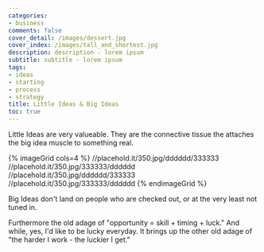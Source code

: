 ```yaml
---
categories:
- business
comments: false
cover_detail: /images/dessert.jpg
cover_index: /images/tall_and_shortest.jpg
description: description - lorem ipsum
subtitle: subtitle - lorem ipsum
tags:
- ideas
- starting
- process
- strategy
title: Little Ideas & Big Ideas
toc: true
---
```


Little Ideas are very valueable. They are the connective tissue the attaches the big idea muscle to something real.

{% imageGrid cols=4 %}
//placehold.it/350.jpg/dddddd/333333
//placehold.it/350.jpg/333333/dddddd
//placehold.it/350.jpg/dddddd/333333
//placehold.it/350.jpg/333333/dddddd
{% endimageGrid %}

Big Ideas don't land on people who are checked out, or at the very least not tuned in.

Furthermore the old adage of "opportunity = skill + timing + luck." And while, yes, I'd like to be lucky everyday. It brings up the other old adage of "the harder I work - the luckier I get."